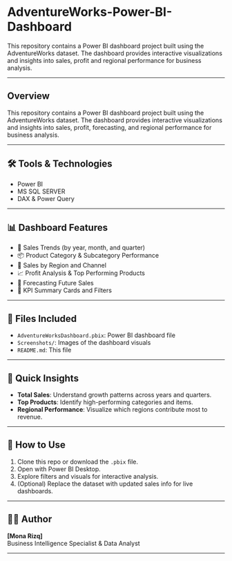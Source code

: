 # AdventureWorks-Power-BI-Dashboard
This repository contains a Power BI dashboard project built using the AdventureWorks dataset. The dashboard provides interactive visualizations and insights into sales, profit and regional performance for business analysis.

---

## Overview
This repository contains a Power BI dashboard project built using the AdventureWorks dataset. The dashboard provides interactive visualizations and insights into sales, profit, forecasting, and regional performance for business analysis.

---

## 🛠️ Tools & Technologies

- Power BI
- MS SQL SERVER
- DAX & Power Query

---

## 📊 Dashboard Features

- 📅 Sales Trends (by year, month, and quarter)
- 📦 Product Category & Subcategory Performance
- 🏬 Sales by Region and Channel
- 📈 Profit Analysis & Top Performing Products
- 🔮 Forecasting Future Sales
- 🎯 KPI Summary Cards and Filters

---

## 📁 Files Included

- `AdventureWorksDashboard.pbix`: Power BI dashboard file
- `Screenshots/`: Images of the dashboard visuals
- `README.md`: This file

---

## 🚀 Quick Insights

- **Total Sales**: Understand growth patterns across years and quarters.
- **Top Products**: Identify high-performing categories and items.
- **Regional Performance**: Visualize which regions contribute most to revenue.

---

## 🔄 How to Use

1. Clone this repo or download the `.pbix` file.
2. Open with Power BI Desktop.
3. Explore filters and visuals for interactive analysis.
4. (Optional) Replace the dataset with updated sales info for live dashboards.

---

## 🙋‍♂️ Author

**[Mona Rizq]**  
Business Intelligence Specialist & Data Analyst  

---

